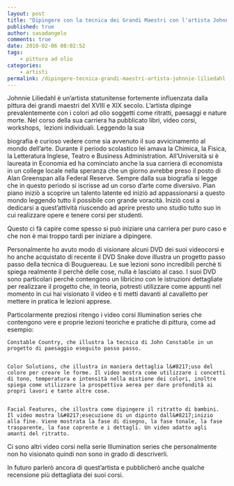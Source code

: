 ```yaml
---
layout: post
title: "Dipingere con la tecnica dei Grandi Maestri con l'artista Johnnie Liliedahl"
published: true
author: sasadangelo
comments: true
date: 2010-02-06 08:02:52
tags:
    - pittura ad olio
categories:
    - artisti
permalink: /dipingere-tecnica-grandi-maestri-artista-johnnie-liliedahl
---
```




  Johnnie Liliedahl è un&#8217;artista statunitense fortemente influenzata dalla pittura dei grandi maestri del XVIII e XIX secolo. L&#8217;artista dipinge prevalentemente con i colori ad olio soggetti come ritratti, paesaggi e nature morte. Nel corso della sua carriera ha pubblicato libri, video corsi, workshops,  lezioni individuali. Leggendo la sua 
  
  biografia è curioso vedere come sia avvenuto il suo avvicinamento al mondo dell&#8217;arte. Durante il periodo scolastico lei amava la Chimica, la Fisica, la Letteratura Inglese, Teatro e Business Administration. All&#8217;Università si è laureata in Economia ed ha cominciato anche la sua carriera di economista in un college locale nella speranza che un giorno avrebbe preso il posto di Alan Greenspan alla Federal Reserve. Sempre dalla sua biografia si legge che in questo periodo si iscrisse ad un corso d&#8217;arte come diversivo. Pian piano iniziò a scoprire un talento latente ed iniziò ad appassionarsi a questo mondo leggendo tutto il possibile con grande voracità. Iniziò così a dedicarsi a quest&#8217;attività riuscendo ad aprire presto uno studio tutto suo in cui realizzare opere e tenere corsi per studenti.



  Questo ci fà capire come spesso si può iniziare una carriera per puro caso e che non è mai troppo tardi per iniziare a dipingere.



  Personalmente ho avuto modo di visionare alcuni DVD dei suoi videocorsi e ho anche acquistato di recente il DVD Snake dove illustra un progetto passo passo della tecnica di Bouguereau. Le sue lezioni sono incredibili perchè ti spiega realmente il perchè delle cose, nulla è lasciato al caso. I suoi DVD sono particolari perchè contengono un libricino con le istruzioni dettagliate per realizzare il progetto che, in teoria, potresti utilizzare come appunti nel momento in cui hai visionato il video e ti metti davanti al cavalletto per mettere in pratica le lezioni apprese.



  Particolarmente preziosi ritengo i video corsi Illumination series che contengono vere e proprie lezioni teoriche e pratiche di pittura, come ad esempio:



  
    Constable Country, che illustra la tecnica di John Constable in un progetto di paesaggio eseguito passo passo.
  
  
    Color Solutions, che illustra in maniera dettaglia l&#8217;uso del colore per creare le forme. Il video mostra come utilizzare i concetti di tono, temperatura e intensità nella mistione dei colori, inoltre spiega come utilizzare la prospettiva aerea per dare profondità ai propri lavori e tante altre cose.
  
  
    Facial Features, che illustra come dipingere il ritratto di bambini. Il video mostra l&#8217;esecuzione di un dipinto dall&#8217;inizio alla fine. Viene mostrata la fase di disegno, la fase tonale, la fase trasparente, la fase coprente e i dettagli. Un video adatto agli amanti del ritratto.
  



  Ci sono altri video corsi nella serie Illumination series che personalmente non ho visionato quindi non sono in grado di descriverli.



  In futuro parlerò ancora di quest&#8217;artista e pubblicherò anche qualche recensione più dettagliata dei suoi corsi.
